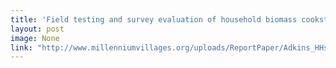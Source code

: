 ```yaml
---
title: 'Field testing and survey evaluation of household biomass cookstoves in rural sub-Saharan Africa'
layout: post
image: None
link: "http://www.millenniumvillages.org/uploads/ReportPaper/Adkins_HHstovepaper_9-28-101.pdf"
---
```



 
